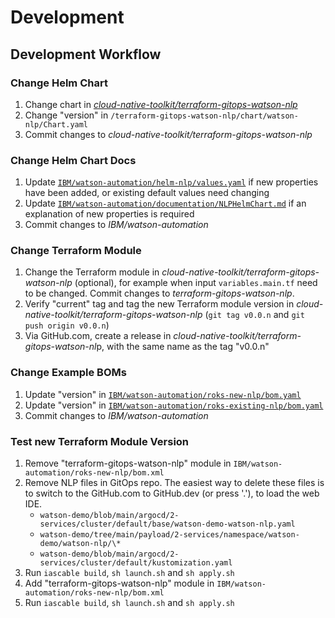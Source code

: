 # Development

## Development Workflow

### **Change Helm Chart**

1. Change chart in [_cloud-native-toolkit/terraform-gitops-watson-nlp_](https://github.com/cloud-native-toolkit/terraform-gitops-watson-nlp/tree/main/chart/watson-nlp)
2. Change "version" in `/terraform-gitops-watson-nlp/chart/watson-nlp/Chart.yaml`
3. Commit changes to _cloud-native-toolkit/terraform-gitops-watson-nlp_

### **Change Helm Chart Docs**

1. Update [`IBM/watson-automation/helm-nlp/values.yaml`](https://github.com/IBM/watson-automation/blob/main/helm-nlp/values.yaml) if new properties have been added, or existing default values need changing
2. Update [`IBM/watson-automation/documentation/NLPHelmChart.md`](https://github.com/IBM/watson-automation/blob/main/documentation/NLPHelmChart.md) if an explanation of new properties is required
3. Commit changes to _IBM/watson-automation_

### **Change Terraform Module**

1. Change the Terraform module in _cloud-native-toolkit/terraform-gitops-watson-nlp_ (optional), for example when input `variables.main.tf` need to be changed. Commit changes to _terraform-gitops-watson-nlp_.
2. Verify "current" tag and tag the new Terraform module version in _cloud-native-toolkit/terraform-gitops-watson-nlp_ (`git tag v0.0.n` and `git push origin v0.0.n`)
3. Via GitHub.com, create a release in *cloud-native-toolkit/terraform-gitops-watson-nl*p, with the same name as the tag "v0.0.n"

### **Change Example BOMs**

1. Update "version" in [`IBM/watson-automation/roks-new-nlp/bom.yaml`](https://github.com/IBM/watson-automation/blob/main/roks-new-nlp/bom.yaml)
2. Update "version" in [`IBM/watson-automation/roks-existing-nlp/bom.yaml`](https://github.com/IBM/watson-automation/blob/main/roks-existing-nlp/bom.yaml)
3. Commit changes to _IBM/watson-automation_

### **Test new Terraform Module Version**

1. Remove "terraform-gitops-watson-nlp" module in `IBM/watson-automation/roks-new-nlp/bom.xml`
2. Remove NLP files in GitOps repo. The easiest way to delete these files is to switch to the GitHub.com to GitHub.dev (or press '.'), to load the web IDE.
   - `watson-demo/blob/main/argocd/2-services/cluster/default/base/watson-demo-watson-nlp.yaml`
   - `watson-demo/tree/main/payload/2-services/namespace/watson-demo/watson-nlp/\*`
   - `watson-demo/blob/main/argocd/2-services/cluster/default/kustomization.yaml`
3. Run `iascable build`, `sh launch.sh` and `sh apply.sh`
4. Add "terraform-gitops-watson-nlp" module in `IBM/watson-automation/roks-new-nlp/bom.xml`
5. Run `iascable build`, `sh launch.sh` and `sh apply.sh`
